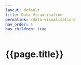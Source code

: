 ```yaml
---
layout: default
title: Data Visualisation
permalink: /data-visualisation/
nav_order: 4
has_children: true
---
```


# {{page.title}}